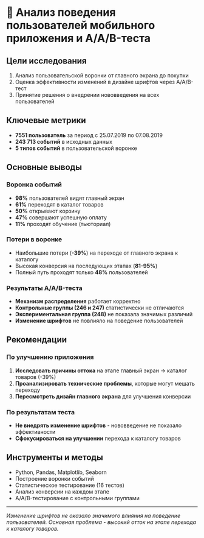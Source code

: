 # 📱 Анализ поведения пользователей мобильного приложения и A/A/B-теста 

##  Цели исследования
1. Анализ пользовательской воронки от главного экрана до покупки
2. Оценка эффективности изменений в дизайне шрифтов через A/A/B-тест
3. Принятие решения о внедрении нововведения на всех пользователей

##  Ключевые метрики
- **7551 пользователь** за период с 25.07.2019 по 07.08.2019
- **243 713 событий** в исходных данных
- **5 типов событий** в пользовательской воронке

##  Основные выводы

### Воронка событий
- **98%** пользователей видят главный экран
- **61%** переходят в каталог товаров 
- **50%** открывают корзину
- **47%** совершают успешную оплату
- **11%** проходят обучение (тьюториал)

### Потери в воронке
- Наибольшие потери (**-39%**) на переходе от главного экрана к каталогу
- Высокая конверсия на последующих этапах (**81-95%**)
- Полный путь проходят только **48%** пользователей

### Результаты A/A/B-теста
-  **Механизм распределения** работает корректно
-  **Контрольные группы (246 и 247)** статистически не отличаются
-  **Экспериментальная группа (248)** не показала значимых различий
-  **Изменение шрифтов** не повлияло на поведение пользователей

##  Рекомендации

### По улучшению приложения
1. **Исследовать причины оттока** на этапе главный экран → каталог товаров (-39%)
2. **Проанализировать технические проблемы**, которые могут мешать переходу
3. **Пересмотреть дизайн главного экрана** для улучшения конверсии

### По результатам теста
- **Не внедрять изменение шрифтов** - нововведение не показало эффективности
- **Сфокусироваться на улучшении** перехода к каталогу товаров

##  Инструменты и методы
- Python, Pandas, Matplotlib, Seaborn
- Построение воронки событий
- Статистическое тестирование (16 тестов)
- Анализ конверсии на каждом этапе
- A/A/B-тестирование с контрольными группами

---
*Изменение шрифтов не оказало значимого влияния на поведение пользователей. Основная проблема - высокий отток на этапе перехода к каталогу товаров.*
